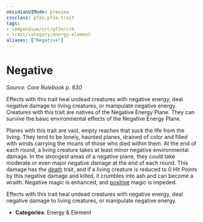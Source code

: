```yaml
---
obsidianUIMode: preview
cssclass: pf2e,pf2e-trait
tags:
- compendium/src/pf2e/crb
- trait/category/energy-element
aliases: ["Negative"]
---
```

# Negative  
*Source: Core Rulebook p. 630*  

Effects with this trait heal undead creatures with negative energy, deal negative damage to living creatures, or manipulate negative energy. Creatures with this trait are natives of the Negative Energy Plane. They can survive the basic environmental effects of the Negative Energy Plane.

Planes with this trait are vast, empty reaches that suck the life from the living. They tend to be lonely, haunted planes, drained of color and filled with winds carrying the moans of those who died within them. At the end of each round, a living creature takes at least minor negative environmental damage. In the strongest areas of a negative plane, they could take moderate or even major negative damage at the end of each round. This damage has the [death](death.md) trait, and if a living creature is reduced to 0 Hit Points by this negative damage and killed, it crumbles into ash and can become a wraith. Negative magic is enhanced, and [positive](positive.md) magic is impeded.

Effects with this trait heal undead creatures with negative energy, deal negative damage to living creatures, or manipulate negative energy.

- **Categories**: Energy & Element